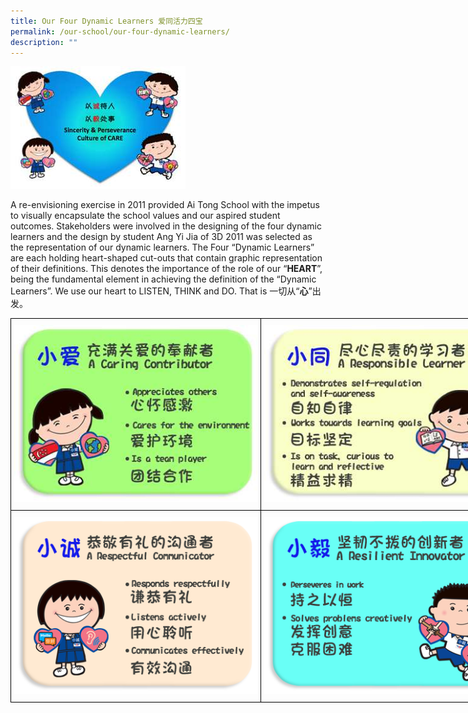 ```yaml
---
title: Our Four Dynamic Learners 爱同活力四宝
permalink: /our-school/our-four-dynamic-learners/
description: ""
---
```

![](/images/o4dl.jpg)

A re-envisioning exercise in 2011 provided Ai Tong School with the impetus to visually encapsulate the school values and our aspired student outcomes. Stakeholders were involved in the designing of the four dynamic learners and the design by student Ang Yi Jia of 3D 2011 was selected as the representation of our dynamic learners. The Four “Dynamic Learners” are each holding heart-shaped cut-outs that contain graphic representation of their definitions. This denotes the importance of the role of our “**HEART**”, being the fundamental element in achieving the definition of the “Dynamic Learners”. We use our heart to LISTEN, THINK and DO. That is 一切从“**心**”出发。


<style type="text/css">
.tg  {border-collapse:collapse;border-spacing:0;margin:0px auto;}
.tg td{border-color:black;border-style:solid;border-width:1px;font-family:Arial, sans-serif;font-size:14px;
  overflow:hidden;padding:10px 5px;word-break:normal;}
.tg th{border-color:black;border-style:solid;border-width:1px;font-family:Arial, sans-serif;font-size:14px;
  font-weight:normal;overflow:hidden;padding:10px 5px;word-break:normal;}
.tg .tg-nrix{text-align:center;vertical-align:middle}
</style>
<table class="tg" style="undefined;table-layout: fixed; width: 800px">
<colgroup>
<col style="width: 400px">
<col style="width: 400px">
</colgroup>
<tbody>
  <tr>
    <td class="tg-nrix"><img src="/images/care.jpg" 
     style="width:100%"></td>
    <td class="tg-nrix"><img src="/images/responsible.jpg" 
     style="width:100%"></td>
  </tr>
  <tr>
    <td class="tg-nrix"><img src="/images/respectful.png" 
     style="width:100%"></td>
    <td class="tg-nrix"><img src="/images/resilient.png" 
     style="width:100%"></td>
  </tr>
</tbody>
</table>